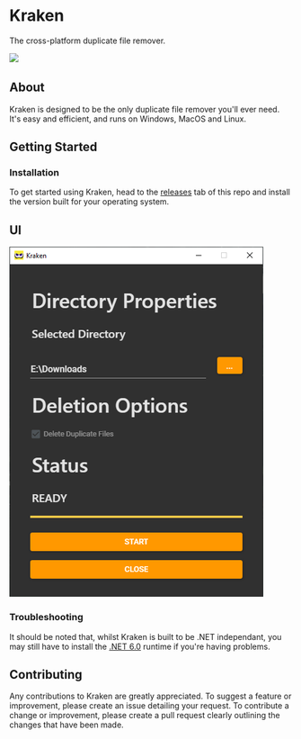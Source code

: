 # Kraken
The cross-platform duplicate file remover.

![](https://raw.githubusercontent.com/Dan-Banfield/Kraken/master/Kraken/Icon.ico)

## About
Kraken is designed to be the only duplicate file remover you'll ever need. It's easy and efficient, and runs on Windows, MacOS and Linux.

## Getting Started
### Installation
To get started using Kraken, head to the [releases](https://github.com/Dan-Banfield/Kraken/releases/) tab of this repo and install the version built for your operating system.

## UI

![User interface image.](https://github.com/Dan-Banfield/Kraken/blob/master/Kraken/Kraken%20UI.png?raw=true)

### Troubleshooting
It should be noted that, whilst Kraken is built to be .NET independant, you may still have to install the [.NET 6.0](https://dotnet.microsoft.com/en-us/download/dotnet/6.0) runtime if you're having problems.

## Contributing
Any contributions to Kraken are greatly appreciated.
To suggest a feature or improvement, please create an issue detailing your request.
To contribute a change or improvement, please create a pull request clearly outlining the changes that have been made.
